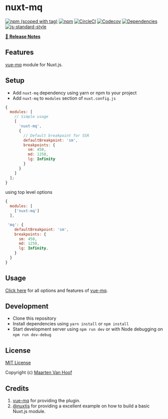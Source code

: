 # nuxt-mq

[![npm (scoped with tag)](https://img.shields.io/npm/v/nuxt-mq/latest.svg?style=flat-square)](https://npmjs.com/package/nuxt-mq)
[![npm](https://img.shields.io/npm/dt/nuxt-mq.svg?style=flat-square)](https://npmjs.com/package/nuxt-mq)
[![CircleCI](https://img.shields.io/circleci/project/github/vanhoofmaarten/nuxt-mq.svg?style=flat-square)](https://circleci.com/gh/vanhoofmaarten/nuxt-mq)
[![Codecov](https://img.shields.io/codecov/c/github/vanhoofmaarten/nuxt-mq.svg?style=flat-square)](https://codecov.io/gh/vanhoofmaarten/nuxt-mq)
[![Dependencies](https://david-dm.org/vanhoofmaarten/nuxt-mq/status.svg?style=flat-square)](https://david-dm.org/vanhoofmaarten/nuxt-mq)
[![js-standard-style](https://img.shields.io/badge/code_style-standard-brightgreen.svg?style=flat-square)](http://standardjs.com)

>

[📖 **Release Notes**](./CHANGELOG.md)

## Features

[vue-mq](https://github.com/AlexandreBonaventure/vue-mq) module for Nuxt.js.

## Setup

- Add `nuxt-mq` dependency using yarn or npm to your project
- Add `nuxt-mq` to `modules` section of `nuxt.config.js`

```js
{
  modules: [
    // Simple usage
    [
      'nuxt-mq',
      {
        // Default breakpoint for SSR
        defaultBreakpoint: 'sm',
        breakpoints: {
          sm: 450,
          md: 1250,
          lg: Infinity
        }
      }
    ]
  ];
}
```

using top level options

```js
{
  modules: [
    ['nuxt-mq']
  ],

 'mq': {
    defaultBreakpoint: 'sm',
    breakpoints: {
      sm: 450,
      md: 1250,
      lg: Infinity,
    }
  }
}
```

## Usage

[Click here](https://github.com/AlexandreBonaventure/vue-mq) for all options and features of [vue-mq](https://github.com/AlexandreBonaventure/vue-mq).

## Development

- Clone this repository
- Install dependencies using `yarn install` or `npm install`
- Start development server using `npm run dev` or with Node debugging on `npm run dev-debug`

## License

[MIT License](./LICENSE)

Copyright (c) [Maarten Van Hoof](https://mrtnvh.com)

## Credits

1. [vue-mq](https://github.com/AlexandreBonaventure/vue-mq) for providing the plugin.
2. [@nuxtjs](https://github.com/nuxt-community/analytics-module) for providing a excellent example on how to build a basic Nuxt.js module.

